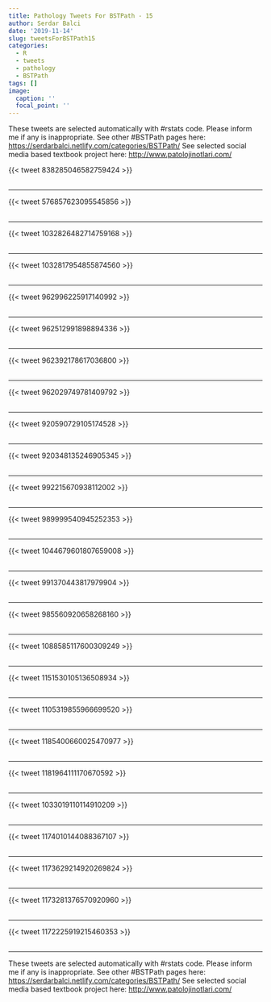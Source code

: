 ```yaml
---
title: Pathology Tweets For BSTPath - 15
author: Serdar Balci
date: '2019-11-14'
slug: tweetsForBSTPath15
categories:
  - R
  - tweets
  - pathology
  - BSTPath
tags: []
image:
  caption: ''
  focal_point: ''
---
```



These tweets are selected automatically with #rstats code. Please inform me if any is inappropriate.
See other #BSTPath pages here: https://serdarbalci.netlify.com/categories/BSTPath/ 
See selected social media based textbook project here: http://www.patolojinotlari.com/

{{< tweet 838285046582759424 >}}
<br>
<br>
<hr>
{{< tweet 576857623095545856 >}}
<br>
<br>
<hr>
{{< tweet 1032826482714759168 >}}
<br>
<br>
<hr>
{{< tweet 1032817954855874560 >}}
<br>
<br>
<hr>
{{< tweet 962996225917140992 >}}
<br>
<br>
<hr>
{{< tweet 962512991898894336 >}}
<br>
<br>
<hr>
{{< tweet 962392178617036800 >}}
<br>
<br>
<hr>
{{< tweet 962029749781409792 >}}
<br>
<br>
<hr>
{{< tweet 920590729105174528 >}}
<br>
<br>
<hr>
{{< tweet 920348135246905345 >}}
<br>
<br>
<hr>
{{< tweet 992215670938112002 >}}
<br>
<br>
<hr>
{{< tweet 989999540945252353 >}}
<br>
<br>
<hr>
{{< tweet 1044679601807659008 >}}
<br>
<br>
<hr>
{{< tweet 991370443817979904 >}}
<br>
<br>
<hr>
{{< tweet 985560920658268160 >}}
<br>
<br>
<hr>
{{< tweet 1088585117600309249 >}}
<br>
<br>
<hr>
{{< tweet 1151530105136508934 >}}
<br>
<br>
<hr>
{{< tweet 1105319855966699520 >}}
<br>
<br>
<hr>
{{< tweet 1185400660025470977 >}}
<br>
<br>
<hr>
{{< tweet 1181964111170670592 >}}
<br>
<br>
<hr>
{{< tweet 1033019110114910209 >}}
<br>
<br>
<hr>
{{< tweet 1174010144088367107 >}}
<br>
<br>
<hr>
{{< tweet 1173629214920269824 >}}
<br>
<br>
<hr>
{{< tweet 1173281376570920960 >}}
<br>
<br>
<hr>
{{< tweet 1172225919215460353 >}}
<br>
<br>
<hr>


These tweets are selected automatically with #rstats code. Please inform me if any is inappropriate.
See other #BSTPath pages here: https://serdarbalci.netlify.com/categories/BSTPath/ 
See selected social media based textbook project here: http://www.patolojinotlari.com/

